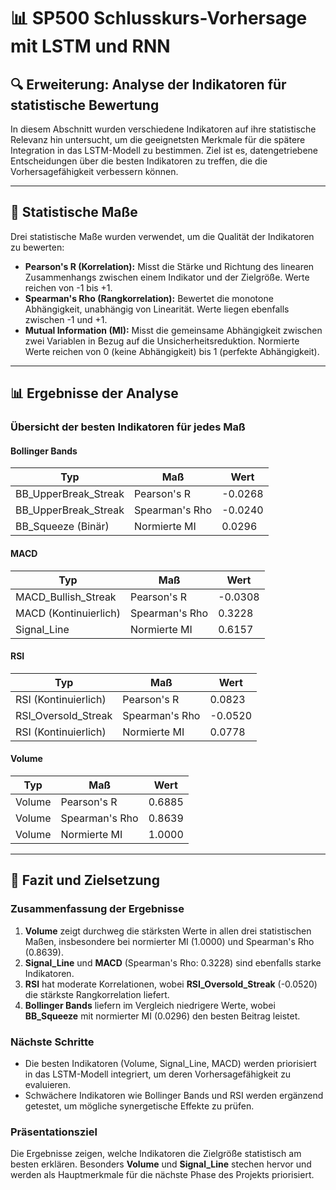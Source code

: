 # 📊 SP500 Schlusskurs-Vorhersage mit LSTM und RNN

## 🔍 Erweiterung: Analyse der Indikatoren für statistische Bewertung

In diesem Abschnitt wurden verschiedene Indikatoren auf ihre statistische Relevanz hin untersucht, um die geeignetsten Merkmale für die spätere Integration in das LSTM-Modell zu bestimmen. Ziel ist es, datengetriebene Entscheidungen über die besten Indikatoren zu treffen, die die Vorhersagefähigkeit verbessern können.

---

## 📑 Statistische Maße

Drei statistische Maße wurden verwendet, um die Qualität der Indikatoren zu bewerten:

- **Pearson's R (Korrelation):** Misst die Stärke und Richtung des linearen Zusammenhangs zwischen einem Indikator und der Zielgröße. Werte reichen von -1 bis +1.
- **Spearman's Rho (Rangkorrelation):** Bewertet die monotone Abhängigkeit, unabhängig von Linearität. Werte liegen ebenfalls zwischen -1 und +1.
- **Mutual Information (MI):** Misst die gemeinsame Abhängigkeit zwischen zwei Variablen in Bezug auf die Unsicherheitsreduktion. Normierte Werte reichen von 0 (keine Abhängigkeit) bis 1 (perfekte Abhängigkeit).

---

## 📊 Ergebnisse der Analyse

### Übersicht der besten Indikatoren für jedes Maß

#### **Bollinger Bands**

| **Typ**            | **Maß**           | **Wert**    |
|---------------------|-------------------|-------------|
| BB_UpperBreak_Streak | Pearson's R      | -0.0268     |
| BB_UpperBreak_Streak | Spearman's Rho   | -0.0240     |
| BB_Squeeze (Binär)  | Normierte MI      | 0.0296      |

#### **MACD**

| **Typ**             | **Maß**           | **Wert**    |
|----------------------|-------------------|-------------|
| MACD_Bullish_Streak | Pearson's R       | -0.0308     |
| MACD (Kontinuierlich)| Spearman's Rho   | 0.3228      |
| Signal_Line         | Normierte MI      | 0.6157      |

#### **RSI**

| **Typ**            | **Maß**           | **Wert**    |
|---------------------|-------------------|-------------|
| RSI (Kontinuierlich)| Pearson's R       | 0.0823      |
| RSI_Oversold_Streak | Spearman's Rho    | -0.0520     |
| RSI (Kontinuierlich)| Normierte MI      | 0.0778      |

#### **Volume**

| **Typ**  | **Maß**           | **Wert**    |
|----------|-------------------|-------------|
| Volume   | Pearson's R       | 0.6885      |
| Volume   | Spearman's Rho    | 0.8639      |
| Volume   | Normierte MI      | 1.0000      |

---

## 📌 Fazit und Zielsetzung

### **Zusammenfassung der Ergebnisse**
1. **Volume** zeigt durchweg die stärksten Werte in allen drei statistischen Maßen, insbesondere bei normierter MI (1.0000) und Spearman's Rho (0.8639).
2. **Signal_Line** und **MACD** (Spearman's Rho: 0.3228) sind ebenfalls starke Indikatoren.
3. **RSI** hat moderate Korrelationen, wobei **RSI_Oversold_Streak** (-0.0520) die stärkste Rangkorrelation liefert.
4. **Bollinger Bands** liefern im Vergleich niedrigere Werte, wobei **BB_Squeeze** mit normierter MI (0.0296) den besten Beitrag leistet.

### **Nächste Schritte**
- Die besten Indikatoren (Volume, Signal_Line, MACD) werden priorisiert in das LSTM-Modell integriert, um deren Vorhersagefähigkeit zu evaluieren.
- Schwächere Indikatoren wie Bollinger Bands und RSI werden ergänzend getestet, um mögliche synergetische Effekte zu prüfen.

### **Präsentationsziel**
Die Ergebnisse zeigen, welche Indikatoren die Zielgröße statistisch am besten erklären. Besonders **Volume** und **Signal_Line** stechen hervor und werden als Hauptmerkmale für die nächste Phase des Projekts priorisiert.
